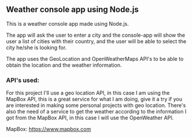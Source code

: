 <h2>Weather console app using Node.js</h2>

This is a weather console app made using Node.js.

The app will ask the user to enter a city and the console-app will show the user a list of cities with their country, and the user will be able to select the city he/she is looking for.

The app uses the GeoLocation and OpenWeatherMaps API's to be able to obtain the location and the weather information.

<h3>API's used:</h3>

For this project I'll use a geo location API, in this case I am using the MapBox API, this is a great service for what I am doing, give it a try if you are interested in making some personal projects with geo location. There's also the need of a service to get the weather according to the information I got from the MapBox API, in this case I will use the OpenWeather API. 

MapBox: https://www.mapbox.com

